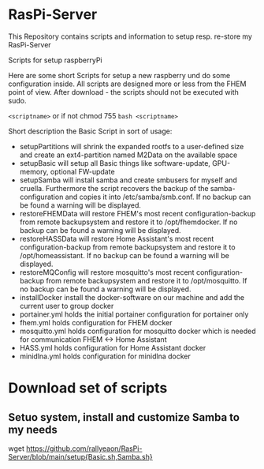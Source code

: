 # RasPi-Server
This Repository contains scripts and information to setup resp. re-store my RasPi-Server

Scripts for setup raspberryPi

Here are some short Scripts for setup a new raspberry und do some configuration inside. All scripts are designed more or less from the FHEM point of view. After download - the scripts should not be executed with sudo.

`<scriptname>`
or if not chmod 755
`bash <scriptname>`

Short description the Basic Script in sort of usage:

* setupPartitions will shrink the expanded rootfs to a user-defined size and create an ext4-partition named M2Data on the available space 
* setupBasic will setup all Basic things like software-update, GPU-memory, optional FW-update
* setupSamba will install samba and create smbusers for myself and cruella. Furthermore the script recovers the backup of the samba-configuration and copies it into /etc/samba/smb.conf. If no backup can be found a warning will be displayed.
* restoreFHEMData will restore FHEM's most recent configuration-backup from remote backupsystem and restore it to /opt/fhemdocker. If no backup can be found a warning will be displayed.
* restoreHASSData will restore Home Assistant's most recent configuration-backup from remote backupsystem and restore it to /opt/homeassistant. If no backup can be found a warning will be displayed.
* restoreMQConfig will restore mosquitto's most recent configuration-backup from remote backupsystem and restore it to /opt/mosquitto. If no backup can be found a warning will be displayed.
* installDocker install the docker-software on our machine and add the current user to group docker
* portainer.yml holds the initial portainer configuration for portainer only
* fhem.yml holds configuration for FHEM docker
* mosquitto.yml holds configuration for mosquitto docker which is needed for communication FHEM <-> Home Assistant
* HASS.yml holds configuration for Home Assistant docker
* minidlna.yml holds configuration for minidlna docker
# Download set of scripts
## Setuo system, install and customize Samba to my needs
wget https://github.com/rallyeaon/RasPi-Server/blob/main/setup{Basic.sh,Samba.sh}
